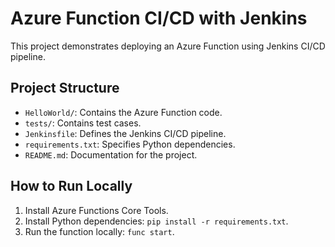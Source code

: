 # Azure Function CI/CD with Jenkins
This project demonstrates deploying an Azure Function using Jenkins CI/CD pipeline.

## Project Structure
- `HelloWorld/`: Contains the Azure Function code.
- `tests/`: Contains test cases.
- `Jenkinsfile`: Defines the Jenkins CI/CD pipeline.
- `requirements.txt`: Specifies Python dependencies.
- `README.md`: Documentation for the project.

## How to Run Locally
1. Install Azure Functions Core Tools.
2. Install Python dependencies: `pip install -r requirements.txt`.
3. Run the function locally: `func start`.
